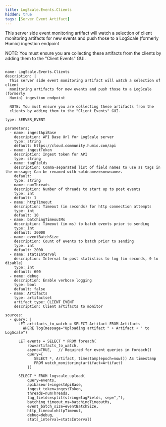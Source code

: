 ```yaml
---
title: LogScale.Events.Clients
hidden: true
tags: [Server Event Artifact]
---
```


This server side event monitoring artifact will watch a selection of client
monitoring artifacts for new events and push those to a LogScale (formerly
Humio) ingestion endpoint

NOTE: You must ensure you are collecting these artifacts from the
clients by adding them to the "Client Events" GUI.


<pre><code class="language-yaml">
name: LogScale.Events.Clients
description: |
  This server side event monitoring artifact will watch a selection of client
  monitoring artifacts for new events and push those to a LogScale (formerly
  Humio) ingestion endpoint

  NOTE: You must ensure you are collecting these artifacts from the
  clients by adding them to the &quot;Client Events&quot; GUI.

type: SERVER_EVENT

parameters:
  - name: ingestApiBase
    description: API Base Url for LogScale server
    type: string
    default: https://cloud.community.humio.com/api
  - name: ingestToken
    description: Ingest token for API
    type: string
  - name: tagFields
    description: Comma-separated list of field names to use as tags in the message; Can be renamed with &lt;oldname&gt;=&lt;newname&gt;.
    default:
    type: string
  - name: numThreads
    description: Number of threads to start up to post events
    type: int
    default: 1
  - name: httpTimeout
    description: Timeout (in seconds) for http connection attempts
    type: int
    default: 10
  - name: batchingTimeoutMs
    description: Timeout (in ms) to batch events prior to sending
    type: int
    default: 30000
  - name: eventBatchSize
    description: Count of events to batch prior to sending
    type: int
    default: 2000
  - name: statsInterval
    description: Interval to post statistics to log (in seconds, 0 to disable)
    type: int
    default: 600
  - name: debug
    description: Enable verbose logging
    type: bool
    default: false
  - name: Artifacts
    type: artifactset
    artifact_type: CLIENT_EVENT
    description: Client artifacts to monitor

sources:
  - query: |
      LET artifacts_to_watch = SELECT Artifact FROM Artifacts
        WHERE log(message=&quot;Uploading artifact &quot; + Artifact + &quot; to LogScale&quot;)

      LET events = SELECT * FROM foreach(
          row=artifacts_to_watch,
          async=TRUE,   // Required for event queries in foreach()
          query={
             SELECT *, Artifact, timestamp(epoch=now()) AS timestamp
             FROM watch_monitoring(artifact=Artifact)
          })

      SELECT * FROM logscale_upload(
          query=events,
          apibaseurl=ingestApiBase,
          ingest_token=ingestToken,
          threads=numThreads,
          tag_fields=split(string=tagFields, sep=&quot;,&quot;),
          batching_timeout_ms=batchingTimeoutMs,
          event_batch_size=eventBatchSize,
          http_timeout=httpTimeout,
          debug=debug,
          stats_interval=statsInterval)

</code></pre>


